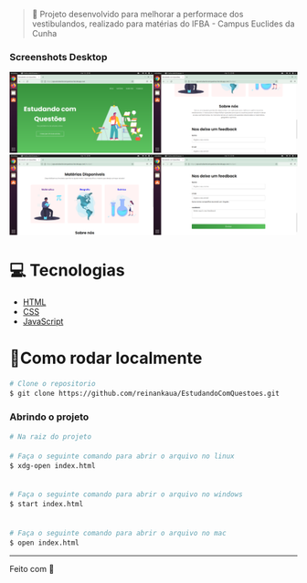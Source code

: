> 🚀 Projeto desenvolvido para melhorar a performace dos vestibulandos, realizado para matérias do IFBA - Campus Euclides da Cunha

### Screenshots Desktop

<div style="display: flex; flex-direction: 'row'; align-items: 'center';">
   <div>
      <img src="../screenshots/secao1.png" width="400px">
      <img src="../screenshots/secao2.png" width="400px">
   </div>
   <div>
      <img src="../screenshots/secao3.png" width="400px">
      <img src="../screenshots/secao4.png" width="400px">
   </div>
   
</div>

<!--- ### Screenshot Mobile
<div style="display: flex; flex-direction: 'row'; align-items: 'center';">
   <img src="screenshots/homepage1.png" width="400px">
   <img src="screenshots/homepage2.png" width="400px">
</div> -->

# 💻 Tecnologias

<ul>
  <li><a href="https://developer.mozilla.org/en-US/docs/Web/HTML">HTML</a></li>
  <li><a href="https://developer.mozilla.org/en-US/docs/Web/CSS">CSS</a></li>
  <li><a href="https://developer.mozilla.org/en-US/docs/Web/JavaScript">JavaScript</a></li>
</ul>

# 👷Como rodar localmente

```bash
# Clone o repositorio
$ git clone https://github.com/reinankaua/EstudandoComQuestoes.git
```

### Abrindo o projeto

```bash
# Na raiz do projeto

# Faça o seguinte comando para abrir o arquivo no linux
$ xdg-open index.html


# Faça o seguinte comando para abrir o arquivo no windows
$ start index.html


# Faça o seguinte comando para abrir o arquivo no mac
$ open index.html
```

---

Feito com 💜
